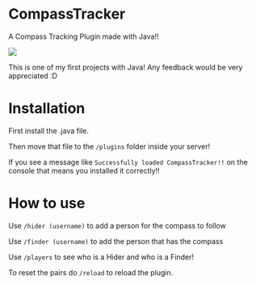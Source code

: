 # CompassTracker
 A Compass Tracking Plugin made with Java!!

<img src="https://static.wikia.nocookie.net/minecraft_gamepedia/images/b/b3/Compass_JE3_BE3.gif/revision/latest?cb=20201125191224">

This is one of my first projects with Java! Any feedback would be very appreciated :D

# Installation

First install the .java file.

Then move that file to the `/plugins` folder inside your server!

If you see a message like `Successfully loaded CompassTracker!!` on the console that means you installed it correctly!! 

# How to use

Use `/hider (username)` to add a person for the compass to follow

Use `/finder (username)` to add the person that has the compass

Use `/players` to see who is a Hider and who is a Finder!

To reset the pairs do `/reload` to reload the plugin.

